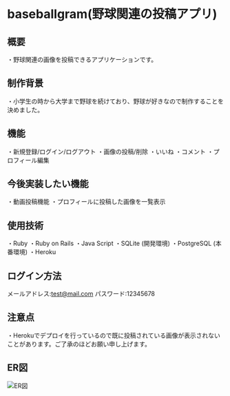 # baseballgram(野球関連の投稿アプリ)

## 概要
・野球関連の画像を投稿できるアプリケーションです。

## 制作背景
・小学生の時から大学まで野球を続けており、野球が好きなので制作することを決めました。

## 機能
・新規登録/ログイン/ログアウト
・画像の投稿/削除
・いいね
・コメント
・プロフィール編集

## 今後実装したい機能
・動画投稿機能
・プロフィールに投稿した画像を一覧表示

## 使用技術
・Ruby
・Ruby on Rails
・Java Script
・SQLite (開発環境)
・PostgreSQL (本番環境)
・Heroku

## ログイン方法
メールアドレス:test@mail.com
パスワード:12345678

## 注意点
・Herokuでデプロイを行っているので既に投稿されている画像が表示されないことがあります。ご了承のほどお願い申し上げます。

## ER図
![ER図](https://user-images.githubusercontent.com/52589647/64667371-8f8ad700-d494-11e9-846d-956a7712d7c7.png)
